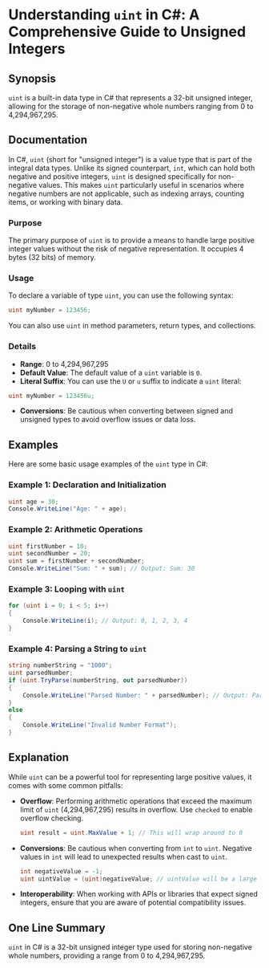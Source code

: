 <!--
Meta Description: # Understanding `uint` in C#: A Comprehensive Guide to Unsigned Integers ## Synopsis `uint` is a built-in data type in C# that represents a 32-bit uns...
Meta Keywords: uint, csharp, negative, unsigned, type
-->

# Understanding `uint` in C#: A Comprehensive Guide to Unsigned Integers

## Synopsis
`uint` is a built-in data type in C# that represents a 32-bit unsigned integer, allowing for the storage of non-negative whole numbers ranging from 0 to 4,294,967,295.

## Documentation
In C#, `uint` (short for "unsigned integer") is a value type that is part of the integral data types. Unlike its signed counterpart, `int`, which can hold both negative and positive integers, `uint` is designed specifically for non-negative values. This makes `uint` particularly useful in scenarios where negative numbers are not applicable, such as indexing arrays, counting items, or working with binary data.

### Purpose
The primary purpose of `uint` is to provide a means to handle large positive integer values without the risk of negative representation. It occupies 4 bytes (32 bits) of memory.

### Usage
To declare a variable of type `uint`, you can use the following syntax:

```csharp
uint myNumber = 123456;
```

You can also use `uint` in method parameters, return types, and collections.

### Details
- **Range**: 0 to 4,294,967,295
- **Default Value**: The default value of a `uint` variable is `0`.
- **Literal Suffix**: You can use the `U` or `u` suffix to indicate a `uint` literal:

```csharp
uint myNumber = 123456u;
```

- **Conversions**: Be cautious when converting between signed and unsigned types to avoid overflow issues or data loss.

## Examples
Here are some basic usage examples of the `uint` type in C#:

### Example 1: Declaration and Initialization
```csharp
uint age = 30;
Console.WriteLine("Age: " + age);
```

### Example 2: Arithmetic Operations
```csharp
uint firstNumber = 10;
uint secondNumber = 20;
uint sum = firstNumber + secondNumber;
Console.WriteLine("Sum: " + sum); // Output: Sum: 30
```

### Example 3: Looping with `uint`
```csharp
for (uint i = 0; i < 5; i++)
{
    Console.WriteLine(i); // Output: 0, 1, 2, 3, 4
}
```

### Example 4: Parsing a String to `uint`
```csharp
string numberString = "1000";
uint parsedNumber;
if (uint.TryParse(numberString, out parsedNumber))
{
    Console.WriteLine("Parsed Number: " + parsedNumber); // Output: Parsed Number: 1000
}
else
{
    Console.WriteLine("Invalid Number Format");
}
```

## Explanation
While `uint` can be a powerful tool for representing large positive values, it comes with some common pitfalls:

- **Overflow**: Performing arithmetic operations that exceed the maximum limit of `uint` (4,294,967,295) results in overflow. Use `checked` to enable overflow checking.
  
  ```csharp
  uint result = uint.MaxValue + 1; // This will wrap around to 0
  ```

- **Conversions**: Be cautious when converting from `int` to `uint`. Negative values in `int` will lead to unexpected results when cast to `uint`.
  
  ```csharp
  int negativeValue = -1;
  uint uintValue = (uint)negativeValue; // uintValue will be a large positive number
  ```

- **Interoperability**: When working with APIs or libraries that expect signed integers, ensure that you are aware of potential compatibility issues.

## One Line Summary
`uint` in C# is a 32-bit unsigned integer type used for storing non-negative whole numbers, providing a range from 0 to 4,294,967,295.